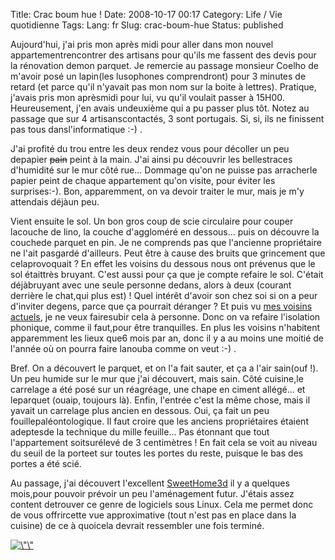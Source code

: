 Title: Crac boum hue !
Date: 2008-10-17 00:17
Category: Life / Vie quotidienne
Tags:
Lang: fr
Slug: crac-boum-hue
Status: published

Aujourd'hui, j'ai pris mon après midi pour aller dans mon nouvel appartementrencontrer des artisans pour qu'ils me fassent des devis pour la rénovation demon parquet. Je remercie au passage monsieur Coelho de m'avoir posé un lapin(les lusophones comprendront) pour 3 minutes de retard (et parce qu'il n'yavait pas mon nom sur la boite à lettres). Pratique, j'avais pris mon aprèsmidi pour lui, vu qu'il voulait passer à 15H00. Heureusement, j'en avais undeuxième qui a pu passer plus tôt. Notez au passage que sur 4 artisanscontactés, 3 sont portugais. Si, si, ils ne finissent pas tous dansl'informatique :-) .

J'ai profité du trou entre les deux rendez vous pour décoller un peu depapier ~~pain~~ peint à la main. J'ai ainsi pu découvrir les bellestraces d'humidité sur le mur côté rue... Dommage qu'on ne puisse pas arracherle papier peint de chaque appartement qu'on visite, pour éviter les surprises:-). Bon, apparemment, on va devoir traiter le mur, mais je m'y attendais déjàun peu.

Vient ensuite le sol. Un bon gros coup de scie circulaire pour couper lacouche de lino, la couche d'aggloméré en dessous... puis on découvre la couchede parquet en pin. Je ne comprends pas que l'ancienne propriétaire ne l'ait pasgardé d'ailleurs. Peut être à cause des bruits que grincement que celaprovoquait ? En effet les voisins du dessous nous ont prévenus que le sol étaittrès bruyant. C'est aussi pour ça que je compte refaire le sol. C'était déjàbruyant avec une seule personne dedans, alors à deux (courant derrière le chat,qui plus est) ! Quel intérêt d'avoir son chez soi si on a peur d'inviter degens, parce que ça pourrait déranger ? Et puis vu [mes voisins actuels](\%22/post/2008/10/11/Proprietaire-Enfin\%22), je ne veux fairesubir cela à personne. Donc on va refaire l'isolation phonique, comme il faut,pour être tranquilles. En plus les voisins n'habitent apparemment les lieux que6 mois par an, donc il y a au moins une moitié de l'année où on pourra faire lanouba comme on veut :-) .

Bref. On a découvert le parquet, et on l'a fait sauter, et ça a l'air sain(ouf !). Un peu humide sur le mur que j'ai découvert, mais sain. Côté cuisine,le carrelage a été posé sur un réagréage, une chape en ciment allégé... et leparquet (ouaip, toujours là). Enfin, l'entrée c'est la même chose, mais il yavait un carrelage plus ancien en dessous. Oui, ça fait un peu fouillepaléontologique. Il faut croire que les anciens propriétaires étaient adeptesde la technique du mille feuille... Pas étonnant que tout l'appartement soitsurélevé de 3 centimètres ! En fait cela se voit au niveau du seuil de la porteet sur toutes les portes du reste, puisque le bas des portes a été scié.

Au passage, j'ai découvert l'excellent [SweetHome3d](\%22http://sweethome3d.sourceforge.net/fr/\%22) il y a quelques mois,pour pouvoir prévoir un peu l'aménagement futur. J'étais assez content detrouver ce genre de logiciels sous Linux. Cela me permet donc de vous offrircette vue approximative (tout n'est pas en place dans la cuisine) de ce à quoicela devrait ressembler une fois terminé.

[![\\"\\"](\%22/public/appartement/.appartement_m.jpg\%22 "\"Modélisation")](\%22/public/appartement/appartement.png\%22)
